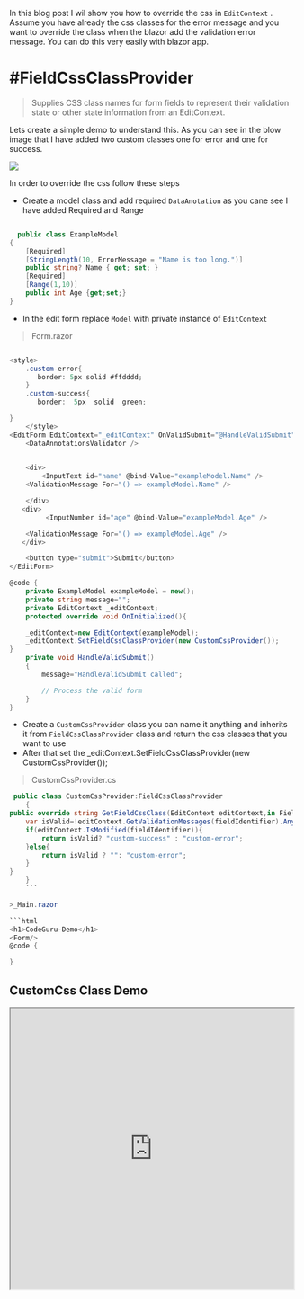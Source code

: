 In this blog post I wil show you how to override the css in `EditContext` . Assume you have already the css classes for the error message and you want to override the class when the blazor add the validation error message. You can do this very easily with blazor app. 

# #FieldCssClassProvider

>Supplies CSS class names for form fields to represent their validation state or other state information from an EditContext.

Lets create a simple demo to understand this. As you can see in the blow image that I have added two custom classes one for error and one for success.


![](https://blogger.googleusercontent.com/img/a/AVvXsEgZufpGKmScUej2LB3GabR3eWjeCBA7g0J6ThHl6e_PuRcniAsBZvQ0E96-r0KPPtopQ1aJ7FCo4PqCJG9dRdZeGmkT75cLo6zp-7kSOnugU8Dn13F6TIvnMVlmGPTYDni3Ls9X80dL7WE0tHzMrqZKzr4ZwJx_43Vg0pyxXwsvCOh5cw8UZAIrylPDsw=w640-h282)

In order to override the css follow these steps

- Create a model class and add required `DataAnotation` as you cane see I have added Required and Range

```csharp

  public class ExampleModel
{
    [Required]
    [StringLength(10, ErrorMessage = "Name is too long.")]
    public string? Name { get; set; }
    [Required]
    [Range(1,10)]
    public int Age {get;set;}
}
```

-  In the edit form replace `Model` with private instance of `EditContext` 

>Form.razor

```csharp

<style>
    .custom-error{
       border: 5px solid #ffdddd;
    }
    .custom-success{
       border:  5px  solid  green;

}
    </style>
<EditForm EditContext="_editContext" OnValidSubmit="@HandleValidSubmit">
    <DataAnnotationsValidator />
 

    <div>
        <InputText id="name" @bind-Value="exampleModel.Name" />
    <ValidationMessage For="() => exampleModel.Name" />

    </div>
   <div>
         <InputNumber id="age" @bind-Value="exampleModel.Age" />

    <ValidationMessage For="() => exampleModel.Age" />
   </div>

    <button type="submit">Submit</button>
</EditForm>

@code {
    private ExampleModel exampleModel = new();
    private string message="";
    private EditContext _editContext;
    protected override void OnInitialized(){

	_editContext=new EditContext(exampleModel);
	_editContext.SetFieldCssClassProvider(new CustomCssProvider());
}
    private void HandleValidSubmit()
    {
        message="HandleValidSubmit called";

        // Process the valid form
    }
}
```

- Create a `CustomCssProvider` class you can name it anything and inherits it from `FieldCssClassProvider` class and return the css classes that you want to use
- After that  set the _editContext.SetFieldCssClassProvider(new CustomCssProvider());

>CustomCssProvider.cs

```csharp
 public class CustomCssProvider:FieldCssClassProvider
    {
public override string GetFieldCssClass(EditContext editContext,in FieldIdentifier fieldIdentifier){
	var isValid=!editContext.GetValidationMessages(fieldIdentifier).Any();
	if(editContext.IsModified(fieldIdentifier)){
		return isValid? "custom-success" : "custom-error";
	}else{
		return isValid ? "": "custom-error";
	}
}
    }
    ```

>_Main.razor

```html
<h1>CodeGuru-Demo</h1>
<Form/>
@code {

}
```
## CustomCss Class Demo


<iframe width="100%" height="500px" src="https://blazorrepl.telerik.com/repl/embed/mGuVEJET30quO2gu35?editor=true&result=true&errorList=false"></iframe>
<!--stackedit_data:
eyJoaXN0b3J5IjpbLTg1ODk2OTA1MSwtMzQxNDM1MzkzLC0xOT
EyNzQ0MDg4LC00MDc3NzAxODMsOTMwMzUwNTU5XX0=
-->